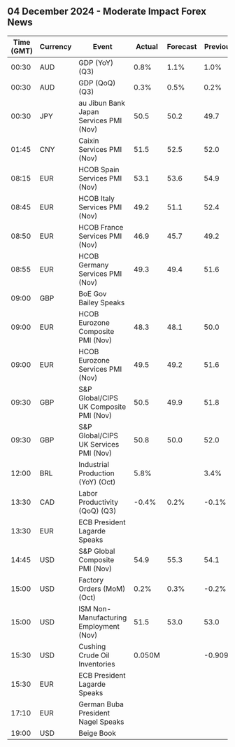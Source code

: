## 04 December 2024 - Moderate Impact Forex News

| Time (GMT) | Currency | Event | Actual | Forecast | Previous |
|------|----------|-------|--------|----------|----------|
| 00:30 | AUD | GDP (YoY) (Q3) | 0.8% | 1.1% | 1.0% |
| 00:30 | AUD | GDP (QoQ) (Q3) | 0.3% | 0.5% | 0.2% |
| 00:30 | JPY | au Jibun Bank Japan Services PMI (Nov) | 50.5 | 50.2 | 49.7 |
| 01:45 | CNY | Caixin Services PMI (Nov) | 51.5 | 52.5 | 52.0 |
| 08:15 | EUR | HCOB Spain Services PMI (Nov) | 53.1 | 53.6 | 54.9 |
| 08:45 | EUR | HCOB Italy Services PMI (Nov) | 49.2 | 51.1 | 52.4 |
| 08:50 | EUR | HCOB France Services PMI (Nov) | 46.9 | 45.7 | 49.2 |
| 08:55 | EUR | HCOB Germany Services PMI (Nov) | 49.3 | 49.4 | 51.6 |
| 09:00 | GBP | BoE Gov Bailey Speaks |  |  |  |
| 09:00 | EUR | HCOB Eurozone Composite PMI (Nov) | 48.3 | 48.1 | 50.0 |
| 09:00 | EUR | HCOB Eurozone Services PMI (Nov) | 49.5 | 49.2 | 51.6 |
| 09:30 | GBP | S&P Global/CIPS UK Composite PMI (Nov) | 50.5 | 49.9 | 51.8 |
| 09:30 | GBP | S&P Global/CIPS UK Services PMI (Nov) | 50.8 | 50.0 | 52.0 |
| 12:00 | BRL | Industrial Production (YoY) (Oct) | 5.8% |  | 3.4% |
| 13:30 | CAD | Labor Productivity (QoQ) (Q3) | -0.4% | 0.2% | -0.1% |
| 13:30 | EUR | ECB President Lagarde Speaks |  |  |  |
| 14:45 | USD | S&P Global Composite PMI (Nov) | 54.9 | 55.3 | 54.1 |
| 15:00 | USD | Factory Orders (MoM) (Oct) | 0.2% | 0.3% | -0.2% |
| 15:00 | USD | ISM Non-Manufacturing Employment (Nov) | 51.5 | 53.0 | 53.0 |
| 15:30 | USD | Cushing Crude Oil Inventories | 0.050M |  | -0.909M |
| 15:30 | EUR | ECB President Lagarde Speaks |  |  |  |
| 17:10 | EUR | German Buba President Nagel Speaks |  |  |  |
| 19:00 | USD | Beige Book |  |  |  |
